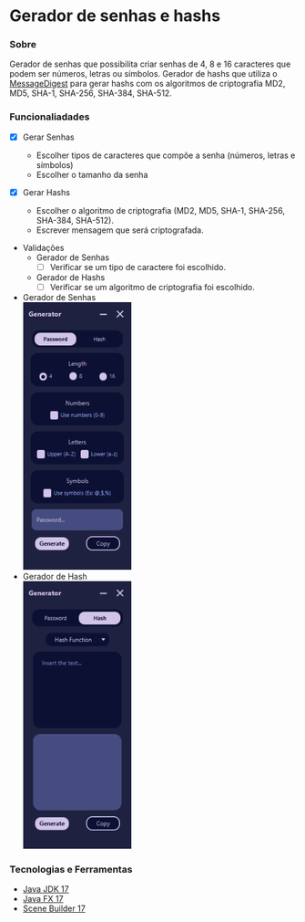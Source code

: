 # Gerador de senhas e hashs

### Sobre
  <p>
   Gerador de senhas que possibilita criar senhas de 4, 8 e 16 caracteres que podem ser números, letras ou símbolos.
  Gerador de hashs que utiliza o <a href="https://docs.oracle.com/javase/7/docs/api/java/security/MessageDigest.html"> MessageDigest</a> para gerar hashs
  com os algoritmos de criptografia MD2, MD5, SHA-1, SHA-256, SHA-384, SHA-512.
  </p>

### Funcionaliadades
- [x] Gerar Senhas 
  - Escolher tipos de caracteres que compõe a senha (números, letras e símbolos)
  - Escolher o tamanho da senha 
  
- [x] Gerar Hashs
  - Escolher o algoritmo de criptografia (MD2, MD5, SHA-1, SHA-256, SHA-384, SHA-512).
  - Escrever mensagem que será criptografada.
- Validações
  - Gerador de Senhas
    - [ ] Verificar se um tipo de caractere foi escolhido.
  - Gerador de Hashs
    - [ ] Verificar se um algoritmo de criptografia foi escolhido.
  
- Gerador de Senhas<br>
  <div align="left">
    <img alt=" gerador de senhas" width="190px" name="gerador de senhas" src="./readme/gifs/password_screen.gif"/>&nbsp;&nbsp;&nbsp;&nbsp;&nbsp;&nbsp;&nbsp;&nbsp;
  </div>
- Gerador de Hash<br>
  <div align="left">
    <img alt="gerador de hashs" width="190px" name="gerador de hashs" src="./readme/gifs/hash_screen.gif"/>
  </div>

### Tecnologias e Ferramentas 
- <a href="https://www.oracle.com/java/technologies/javase/jdk17-archive-downloads.html" >Java JDK 17</a>
- <a href="https://gluonhq.com/products/javafx/" >Java FX 17</a>
- <a href="https://gluonhq.com/products/scene-builder/#download" >Scene Builder 17</a>

